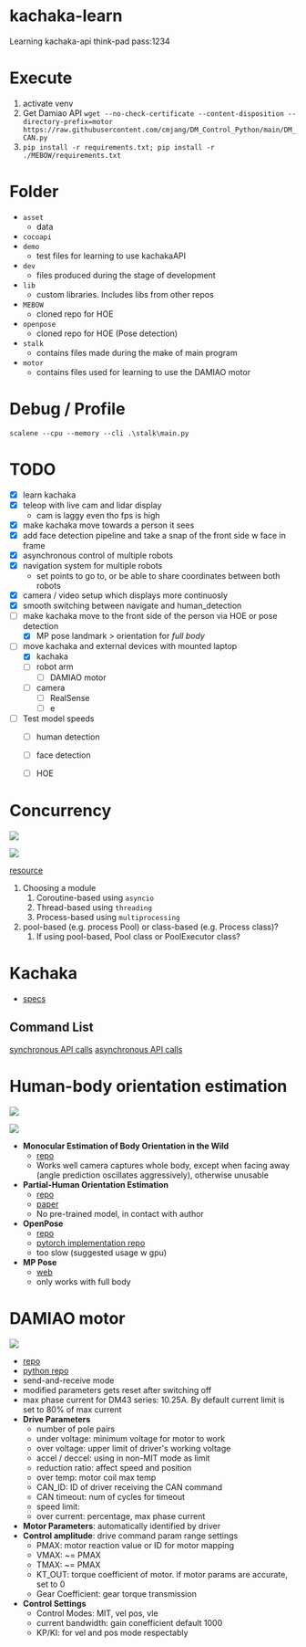 # kachaka-learn

Learning kachaka-api
think-pad pass:1234

# Execute
1. activate venv
2. Get Damiao API `wget --no-check-certificate --content-disposition --directory-prefix=motor https://raw.githubusercontent.com/cmjang/DM_Control_Python/main/DM_CAN.py`
3. `pip install -r requirements.txt; pip install -r ./MEBOW/requirements.txt`

# Folder
- `asset`
  - data
- `cocoapi`
- `demo`
  - test files for learning to use kachakaAPI
- `dev`
  - files produced during the stage of development
- `lib`
  - custom libraries. Includes libs from other repos
- `MEBOW`
  - cloned repo for HOE
- `openpose`
  - cloned repo for HOE (Pose detection)
- `stalk`
  - contains files made during the make of main program
- `motor`
  - contains files used for learning to use the DAMIAO motor

# Debug / Profile
`scalene --cpu --memory --cli .\stalk\main.py`

# TODO
- [x] learn kachaka
- [x] teleop with live cam and lidar display
  - cam is laggy even tho fps is high
- [x] make kachaka move towards a person it sees
- [x] add face detection pipeline and take a snap of the front side w face in frame
- [x] asynchronous control of multiple robots
- [x] navigation system for multiple robots
  - set points to go to, or be able to share coordinates between both robots
- [x] camera / video setup which displays more continuosly
- [x] smooth switching between navigate and human_detection
- [ ] make kachaka move to the front side of the person via HOE or pose detection
  - [x] MP pose landmark > orientation for *full body*
- [ ] move kachaka and external devices with mounted laptop
  - [x] kachaka
  - [ ] robot arm
    - [ ] DAMIAO motor
  - [ ] camera
    - [ ] RealSense
    - [ ] e
- [ ] Test model speeds
  - [ ] human detection
  - [ ] face detection
  - [ ] HOE


# Concurrency

![](asset/Python-Concurrency-API-Choice.png)

![](asset/Python-Concurrency-API-Decision-Tree.png)

[resource](https://superfastpython.com/python-concurrency-choose-api/#Problem_of_Pythons_Concurrency_APIs)

1. Choosing a module
   1. Coroutine-based using `asyncio`
   2. Thread-based using `threading`
   3. Process-based using `multiprocessing`
2. pool-based (e.g. process Pool) or class-based (e.g. Process class)?
   1. If using pool-based, Pool class or PoolExecutor class?

# Kachaka
- [specs](https://kachaka.life/technology/)

## Command List
[synchronous API calls](https://github.com/pf-robotics/kachaka-api/blob/main/docs/kachaka_api_client.ipynb)
[asynchronous API calls](https://github.com/pf-robotics/kachaka-api/blob/main/docs/kachaka_api_client_async.ipynb)


# Human-body orientation estimation

![](asset/demo.gif)

![](asset/demo1.JPG)

- **Monocular Estimation of Body Orientation in the Wild**
  - [repo](https://github.com/ChenyanWu/MEBOW)
  - Works well camera captures whole body, except when facing away (angle prediction oscillates aggressively), otherwise unusable
- **Partial-Human Orientation Estimation**
  - [repo](https://github.com/zhaojieting/Part_HOE)
  - [paper](https://arxiv.org/pdf/2404.14139)
  - No pre-trained model, in contact with author
- **OpenPose**
  - [repo](https://github.com/CMU-Perceptual-Computing-Lab/openpose/)
  - [pytorch implementation repo](https://github.com/Hzzone/pytorch-openpose?tab=readme-ov-file)
  - too slow (suggested usage w gpu)
- **MP Pose**
  - [web](https://ai.google.dev/edge/mediapipe/solutions/vision/pose_landmarker/python)
  - only works with full body

# DAMIAO motor

![](asset/damiao_setup.jpg)

- [repo](https://github.com/cmjang/DM_Motor_Control)
- [python repo](https://github.com/cmjang/DM_Control_Python/blob/main/DM_CAN.py)
- send-and-receive mode
- modified parameters gets reset after switching off
- max phase current for DM43 series: 10.25A. By default current limit is set to 80% of max current 
- **Drive Parameters**
  - number of pole pairs
  - under voltage: minimum voltage for motor to work
  - over voltage: upper limit of driver's working voltage
  - accel / deccel: using in non-MIT mode as limit
  - reduction ratio: affect speed and position
  - over temp: motor coil max temp
  - CAN_ID: ID of driver receiving the CAN command
  - CAN timeout: num of cycles for timeout
  - speed limit:
  - over current: percentage, max phase current
- **Motor Parameters**: automatically identified by driver
- **Control amplitude**: drive command param range settings
  - PMAX: motor reaction value or ID for motor mapping
  - VMAX: ~= PMAX
  - TMAX: ~= PMAX
  - KT_OUT: torque coefficient of motor. if motor params are accurate, set to 0
  - Gear Coefficient: gear torque transmission
- **Control Settings**
  - Control Modes: MIT, vel pos, vle
  - current bandwidth: gain conefficient default 1000
  - KP/KI: for vel and pos mode respectably 